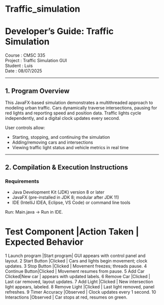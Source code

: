 # Traffic_simulation
# Developer’s Guide: Traffic Simulation

 Course : CMSC 335  
 Project : Traffic Simulation GUI  
 Student : Luis  
 Date : 08/07/2025  

---

## 1. Program Overview

This JavaFX-based simulation demonstrates a multithreaded approach to modeling urban traffic. Cars dynamically traverse intersections, pausing for red lights and reporting speed and position data. Traffic lights cycle independently, and a digital clock updates every second.

User controls allow:
- Starting, stopping, and continuing the simulation
- Adding/removing cars and intersections
- Viewing traffic light status and vehicle metrics in real time

---

## 2. Compilation & Execution Instructions

### Requirements
- Java Development Kit (JDK) version 8 or later
- JavaFX (pre-installed in JDK 8; modular after JDK 11)
- IDE (IntelliJ IDEA, Eclipse, VS Code) or command line tools

Run: Main.java → Run in IDE.


#	Test Component |Action Taken |	Expected Behavior	
1	Launch program |Start program|	 GUI appears with control panel and layout.
2	Start Button   |Clicked	     |   Cars and lights begin movement; clock updates.
3	Stop Button	   |Clicked	     |   Movement freezes; threads pause.
4	Continue Button|Clicked	     |   Movement resumes from pause.
5	Add Car	Clicked|New car      |   appears with updated labels.
6	Remove Car	   |Clicked	     |   Last car removed, layout updates.
7	Add Light	   |Clicked	     |   New intersection light appears, labeled.
8	Remove Light   |Clicked	     |   Last light removed, panel refreshes.
9	Timer Accuracy |Observed	 |   Clock updates every 1 second.
10	Interactions   |Observed	 |   Car stops at red, resumes on green.
